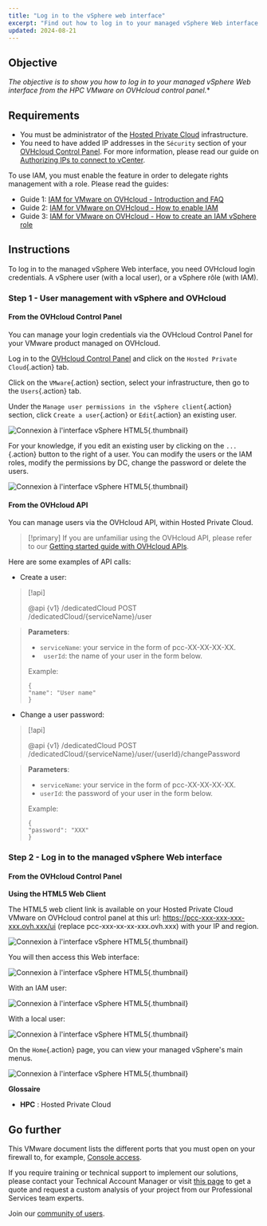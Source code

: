 ```yaml
---
title: "Log in to the vSphere web interface" 
excerpt: "Find out how to log in to your managed vSphere Web interface from the Hosted Private Cloud VMware on OVHcloud control panel" 
updated: 2024-08-21
---
```


## Objective

**The objective is to show you how to log in to your managed vSphere Web interface from the HPC* VMware on OVHcloud control panel.**

## Requirements

- You must be administrator of the [Hosted Private Cloud](/links/hosted-private-cloud/vmware) infrastructure.
- You need to have added IP addresses in the `Sécurity` section of your [OVHcloud Control Panel](/links/manager). For more information, please read our guide on [Authorizing IPs to connect to vCenter](/pages/hosted_private_cloud/hosted_private_cloud_powered_by_vmware/autoriser_des_ip_a_se_connecter_au_vcenter).

To use IAM, you must enable the feature in order to delegate rights management with a role. Please read the guides:

- Guide 1: [IAM for VMware on OVHcloud - Introduction and FAQ](/pages/hosted_private_cloud/hosted_private_cloud_powered_by_vmware/vmware_iam_getting_started)
- Guide 2: [IAM for VMware on OVHcloud - How to enable IAM](/pages/hosted_private_cloud/hosted_private_cloud_powered_by_vmware/vmware_iam_activation)
- Guide 3: [IAM for VMware on OVHcloud - How to create an IAM vSphere role](/pages/hosted_private_cloud/hosted_private_cloud_powered_by_vmware/vmware_iam_role)

## Instructions

To log in to the managed vSphere Web interface, you need OVHcloud login credentials. A vSphere user (with a local user), or a vSphere rôle (with IAM).

### Step 1 - User management with vSphere and OVHcloud

#### From the OVHcloud Control Panel

You can manage your login credentials via the OVHcloud Control Panel for your VMware product managed on OVHcloud.

Log in to the [OVHcloud Control Panel](/links/manager) and click on the `Hosted Private Cloud`{.action} tab.

Click on the `VMware`{.action} section, select your infrastructure, then go to the `Users`{.action} tab.

Under the `Manage user permissions in the vSphere client`{.action} section, click `Create a user`{.action} or `Edit`{.action} an existing user.

![Connexion à l'interface vSphere HTML5](/pages/assets/screens/control_panel/product-selection/hosted-private-cloud/vmware/vmware_users.png){.thumbnail}

For your knowledge, if you edit an existing user by clicking on the `...`{.action} button to the right of a user. You can modify the users or the IAM roles, modify the permissions by DC, change the password or delete the users.

![Connexion à l'interface vSphere HTML5](/pages/assets/screens/control_panel/product-selection/hosted-private-cloud/vmware/vmware_user_modification.png){.thumbnail}

#### From the OVHcloud API

You can manage users via the OVHcloud API, within Hosted Private Cloud.

> [!primary] 
> If you are unfamiliar using the OVHcloud API, please refer to our [Getting started guide with OVHcloud APIs](/pages/manage_and_operate/api/first-steps).
>

Here are some examples of API calls:

- Create a user:

> [!api]
>
> @api {v1} /dedicatedCloud POST /dedicatedCloud/{serviceName}/user
>

> **Parameters**:
>
> - `serviceName`: your service in the form of pcc-XX-XX-XX-XX.
> - ` userId`: the name of your user in the form below.
>
> Example:
>
> ```shell
> {
> "name": "User name"
> }
> ```

- Change a user password:

> [!api]
>
> @api {v1} /dedicatedCloud POST /dedicatedCloud/{serviceName}/user/{userId}/changePassword
> 

> **Parameters**:
>
> - `serviceName`: your service in the form of pcc-XX-XX-XX-XX.
> - `userId`: the password of your user in the form below.
>
> Example:
>
> ```shell
> {
> "password": "XXX"
> }
> ```

### Step 2 - Log in to the managed vSphere Web interface

#### From the OVHcloud Control Panel

**Using the HTML5 Web Client**

The HTML5 web client link is available on your Hosted Private Cloud VMware on OVHcloud control panel at this url: <https://pcc-xxx-xxx-xxx-xxx.ovh.xxx/ui> (replace pcc-xxx-xx-xx-xxx.ovh.xxx) with your IP and region.

![Connexion à l'interface vSphere HTML5](images/vsphere_web_client_all.png){.thumbnail}

You will then access this Web interface:

![Connexion à l'interface vSphere HTML5](images/vsphere_web_client_iam_vs_local.png){.thumbnail}

With an IAM user:

![Connexion à l'interface vSphere HTML5](images/vsphere_web_client_iam.png){.thumbnail}

With a local user:

![Connexion à l'interface vSphere HTML5](images/vsphere_web_client_local.png){.thumbnail}

On the `Home`{.action} page, you can view your managed vSphere's main menus.

![Connexion à l'interface vSphere HTML5](images/vsphere_web_client_pcc_home.png){.thumbnail}

**Glossaire**

- **HPC** : Hosted Private Cloud

## Go further

This VMware document lists the different ports that you must open on your firewall to, for example, [Console access](https://kb.vmware.com/kb/1012382).

If you require training or technical support to implement our solutions, please contact your Technical Account Manager or visit [this page](/links/professional-services) to get a quote and request a custom analysis of your project from our Professional Services team experts.

Join our [community of users](/links/community).

